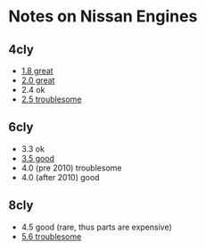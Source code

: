 # Notes on Nissan Engines

## 4cly
- [1.8 great](https://youtu.be/s_Y6P_6LFMo?t=56)
- [2.0 great](https://youtu.be/s_Y6P_6LFMo?t=56)
- 2.4 ok
- [2.5 troublesome](https://youtu.be/s_Y6P_6LFMo?t=134)

## 6cly
- 3.3 ok
- [3.5 good](https://youtu.be/s_Y6P_6LFMo?t=192)
- 4.0 (pre 2010) troublesome
- 4.0 (after 2010) good

## 8cly
- 4.5 good (rare, thus parts are expensive)
- [5.6 troublesome](https://youtu.be/s_Y6P_6LFMo?t=438)
